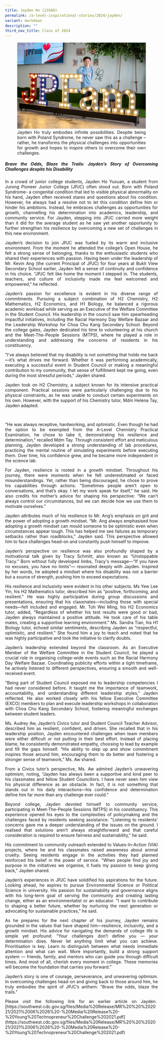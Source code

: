 ```yaml
---
title: Jayden Ho (23S08)
permalink: /a-level-inspirational-stories/2024/jayden/
variant: markdown
description: ""
third_nav_title: Class of 2024
---
```

<div align="justify">

<figure>
<img src="/images/Accomplishment/2024%20A%20Lvl%20Inspirational%20Story/4__Jayden.jpg"><figcaption>Jayden Ho truly embodies infinite possibilities. Despite being born with Poland Syndrome, he never saw this as a challenge – rather, he transforms the physical challenges into opportunities for growth and hopes to inspire others to overcome their own challenges.</figcaption></figure>

<b><h5>Brave the Odds, Blaze the Trails: Jayden’s Story of Overcoming Challenges despite his Disability</h5></b>

<p>In a crowd of junior college students, Jayden Ho Yuxuan, a student from Jurong Pioneer Junior College (JPJC) often stood out. Born with Poland Syndrome- a congenital condition that led to visible physical abnormality on his hand, Jayden often received stares and questions about his condition. However, he always had a resolve not to let this condition define him or hinder his ambitions. Instead, he embraces challenges as opportunities for growth, channelling his determination into academics, leadership, and community service. For Jayden, stepping into JPJC carried more weight than it did for the average student as he saw yet another opportunity to further strengthen his resilience by overcoming a new set of challenges in this new environment.</p>

<p>Jayden’s decision to join JPJC was fueled by its warm and inclusive environment. From the moment he attended the college’s Open House, he felt a strong sense of belonging, thanks to the enthusiastic students who shared their experiences with passion. Having been under the leadership of Mr. Kevin Ang (the current Principal of JPJC) for four years at Bukit View Secondary School earlier, Jayden felt a sense of continuity and confidence in his choice. "JPJC felt like home the moment I stepped in. The students, teachers, and culture of inclusivity made me feel welcomed and empowered," he reflected.</p>

<p>Jayden’s passion for excellence is evident in his diverse range of commitments. Pursuing a subject combination of H2 Chemistry, H2 Mathematics, H2 Economics, and H1 Biology, he balanced a rigorous academic workload while serving as an Executive of the Welfare Committee in the Student Council. His leadership in the council saw him spearheading impactful initiatives, including the Racial Harmony Day Welfare Bazaar and the Leadership Workshop for Choa Chu Kang Secondary School. Beyond the college gates, Jayden dedicated his time to volunteering at his church and the Meet-The-People Sessions (MTPS), where he played a role in understanding and addressing the concerns of residents in his constituency.</p>

<p>"I’ve always believed that my disability is not something that holds me back—it’s what drives me forward. Whether it was performing academically, executing a successful event in Student Council or making a meaningful contribution to my community, that sense of fulfillment kept me going, even during the most stressful periods," Jayden shared.</p>
	
<p>Jayden took on H2 Chemistry, a subject known for its intensive practical component. Practical sessions were particularly challenging due to his physical constraints, as he was unable to conduct certain experiments on his own. However, with the support of his Chemistry tutor, Mdm Helena Tay, Jayden adapted.</p>&nbsp;
	
<p>"He was always receptive, hardworking, and optimistic. Even though he had the option to be exempted from the A-Level Chemistry Practical Examination, he chose to take it, demonstrating his resilience and determination," recalled Mdm Tay. Through consistent effort and meticulous planning, Jayden developed a strong understanding of lab procedures, practicing the mental routine of simulating experiments before executing them. Over time, his confidence grew, and he became more independent in the science lab.</p>

<p>For Jayden, resilience is rooted in a growth mindset. Throughout his journey, there were moments when he felt underestimated or faced misunderstandings. Yet, rather than being discouraged, he chose to prove his capabilities through actions. “Sometimes people aren’t open to conversations, and that’s okay. I let my work speak for itself,” he said. He also credits his mother’s advice for shaping his perspective: “We can’t always control our circumstances, but we can decide how we use them to motivate ourselves.”</p>

<p>Jayden attributes much of his resilience to Mr. Ang’s emphasis on grit and the power of adopting a growth mindset. “Mr. Ang always emphasised how adopting a growth mindset can mould someone to be optimistic even when circumstances appear tough. This has helped me see failures as temporary setbacks rather than roadblocks,” Jayden said. This perspective allowed him to face challenges head-on and constantly push himself to improve.</p>

<p>Jayden’s perspective on resilience was also profoundly shaped by a motivational talk given by Tracy Schmitt, also known as “Unstoppable Tracy.” Born without fully developed limbs, Tracy's message—“If you have no excuses, you have no limits”— resonated deeply with Jayden. Inspired by her words, he adopted a mindset where his disability was not a barrier but a source of strength, pushing him to exceed expectations.</p>
	
<p>His resilience and inclusivity were evident in his other subjects. Ms Yew Lee Yin, his H2 Mathematics tutor, described him as "positive, forthcoming, and resilient." He was highly participative during group discussions and presentations, ensuring that his classmates—including those with special needs—felt included and engaged. Mr. Toh Wei Ming, his H2 Economics tutor, added, "Regardless of whether his test results were good or bad, Jayden always maintained a positive attitude. He took care of his table mates, creating a supportive learning environment." Ms. Sandra Tian, his H1 Biology tutor, echoed similar sentiments, describing Jayden as “respectful, optimistic, and resilient.” She found him a joy to teach and noted that he was highly participative and took the initiative to clarify doubts.</p>

<p>Jayden’s leadership extended beyond the classroom. As an Executive Member of the Welfare Committee in the Student Council, he played a crucial role in organising college-wide events such as the Racial Harmony Day Welfare Bazaar. Coordinating publicity efforts within a tight timeframe, he actively listened to different perspectives, ensuring a smooth and well-received event.</p>
	
<p>"Being part of Student Council exposed me to leadership competencies I had never considered before. It taught me the importance of teamwork, accountability, and understanding different leadership styles," Jayden reflected. He also worked closely with his fellow Executive Committee (EXCO) members to plan and execute leadership workshops in collaboration with Choa Chu Kang Secondary School, fostering meaningful exchanges between student leaders.</p>

<p>Ms. Audrey Aw, Jayden’s Civics tutor and Student Council Teacher Advisor, described him as resilient, confident, and driven. She recalled that in his leadership position, Jayden encountered challenges when team members were either difficult or not putting in their best effort. Instead of placing blame, he consistently demonstrated empathy, choosing to lead by example and fill the gaps himself. “His ability to step up and show commitment inspires those around him, encouraging them to do better and fostering a stronger sense of teamwork,” Ms. Aw shared.</p>

<p>From a Civics tutor’s perspective, Ms. Aw admired Jayden’s unwavering optimism, noting, “Jayden has always been a supportive and kind peer to his classmates and fellow Student Councillors. I have never seen him view his physical difference as an obstacle. In fact, it is not something that stands out in his daily interactions—his confidence and determination define him far more than any challenge ever could.”</p>

<p>Beyond college, Jayden devoted himself to community service, participating in Meet-The-People Sessions (MTPS) in his constituency. This experience opened his eyes to the complexities of policymaking and the challenges faced by residents seeking assistance. "Listening to residents' concerns gave me a deeper understanding of the issues on the ground. I realised that solutions aren’t always straightforward and that careful consideration is required to ensure fairness and sustainability," he said.</p>

<p>His commitment to community outreach extended to Values-In-Action (VIA) projects, where he and his classmates raised awareness about animal cruelty. Seeing residents engage in the activities they had planned reinforced his belief in the power of service. "When people find joy and purpose in the initiatives we organise, it fuels my passion to keep giving back," Jayden shared.</p>

<p>Jayden’s experiences in JPJC have solidified his aspirations for the future. Looking ahead, he aspires to pursue Environmental Science or Political Science in university. His passion for sustainability and governance aligns with his long-term goal of serving the community and creating lasting change, either as an environmentalist or an educator. "I want to contribute to shaping a better future, whether by nurturing the next generation or advocating for sustainable practices," he said.</p>

<p>As he prepares for the next chapter of his journey, Jayden remains grounded in the values that have shaped him—resilience, inclusivity, and a growth mindset. His advice for navigating the demands of college life is simple yet profound: “Your challenges don’t define you — your determination does. Never let anything limit what you can achieve. Prioritisation is key. Learn to distinguish between what needs immediate attention and what can wait. More importantly, build a strong support system — friends, family, and mentors who can guide you through difficult times. And most of all, cherish every moment in college. These memories will become the foundation that carries you forward.”</p>

<p>Jayden’s story is one of courage, perseverance, and unwavering optimism. In overcoming challenges head-on and giving back to those around him, he truly embodies the spirit of JPJC’s anthem: "Brave the odds, blaze the trails."</p>

<p>Please visit the following link for an earlier article on Jayden.&nbsp;
[https://southwest.cdc.gov.sg/files/Media%20Release/MR%20%20%202021/2021%2006%2026%20-%20Media%20Release%20-%20Young%20Technopreneur%20Challenge%202021.pdf](https://southwest.cdc.gov.sg/files/Media%20Release/MR%20%20%202021/2021%2006%2026%20-%20Media%20Release%20-%20Young%20Technopreneur%20Challenge%202021.pdf)</p>

</div>